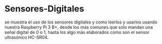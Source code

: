 # Sensores-Digitales
se muestra el uso de los sensores digitales y como leerlos y usarlos
usando nuestra Raspberry Pi 3 B+, desde los más
comunes que solo mandan una señal digital de 0 o 1,
hasta los algo más elaborados como son el sensor
ultrasónico HC-SR04. 
